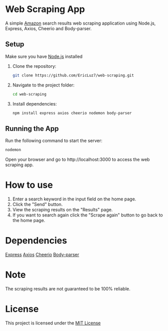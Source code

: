 # Web Scraping App

A simple [Amazon](https://amazon.com/) search results web scraping application using Node.js, Express, Axios, Cheerio and Body-parser.

## Setup

Make sure you have [Node.js](https://nodejs.org/) installed
  
1. Clone the repository:

    ```bash
    git clone https://github.com/EricLuz7/web-scraping.git
    ```

2. Navigate to the project folder:

    ```bash
    cd web-scraping
    ```

3. Install dependencies:

    ```bash
    npm install express axios cheerio nodemon body-parser
    ```

## Running the App

Run the following command to start the server:

```bash
nodemon
```
Open your browser and go to http://localhost:3000 to access the web scraping app.

# How to use
1. Enter a search keyword in the input field on the home page.
2. Click the "Send" button.
3. View the scraping results on the "Results" page.
4. If you want to search again click the "Scrape again" button to go back to the home page.

# Dependencies 
[Express](https://expressjs.com/)
[Axios](https://axios-http.com/)
[Cheerio](https://cheerio.js.org/)
[Body-parser](https://www.npmjs.com/package/body-parser)

# Note 
The scraping results are not guaranteed to be 100% reliable.

# License
This project is licensed under the [MIT License](https://opensource.org/licenses/MIT)

